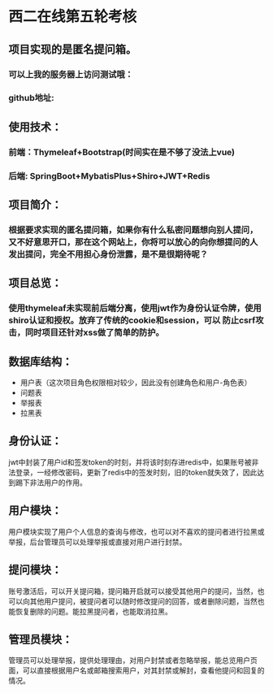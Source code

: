 # 西二在线第五轮考核
## 项目实现的是匿名提问箱。
### 可以上我的服务器上访问测试哦：
### github地址:

## 使用技术：
### 前端：Thymeleaf+Bootstrap(时间实在是不够了没法上vue)

### 后端:  SpringBoot+MybatisPlus+Shiro+JWT+Redis

## 项目简介：
### 根据要求实现的匿名提问箱，如果你有什么私密问题想向别人提问，又不好意思开口，那在这个网站上，你将可以放心的向你想提问的人发出提问，完全不用担心身份泄露，是不是很期待呢？

## 项目总览：
### 使用thymeleaf未实现前后端分离，使用jwt作为身份认证令牌，使用shiro认证和授权。放弃了传统的cookie和session，可以 防止csrf攻击，同时项目还针对xss做了简单的防护。

## 数据库结构：
- 用户表（这次项目角色权限相对较少，因此没有创建角色和用户-角色表）
- 问题表
- 举报表
- 拉黑表

## 身份认证：
jwt中封装了用户id和签发token的时刻，并将该时刻存进redis中，如果账号被非法登录，一经修改密码，更新了redis中的签发时刻，旧的token就失效了，因此达到踢下非法用户的作用。

## 用户模块：
用户模块实现了用户个人信息的查询与修改，也可以对不喜欢的提问者进行拉黑或举报，后台管理员可以处理举报或直接对用户进行封禁。

## 提问模块：
账号激活后，可以开关提问箱，提问箱开启就可以接受其他用户的提问，当然，也可以向其他用户提问，被提问者可以随时修改提问的回答，或者删除问题，当然也能恢复删除的问题。能拉黑提问者，也能取消拉黑。

## 管理员模块：
管理员可以处理举报，提供处理理由，对用户封禁或者忽略举报，能总览用户页面，可以直接根据用户名或邮箱搜索用户，对其封禁或解封，查看他提问和回复的情况。

